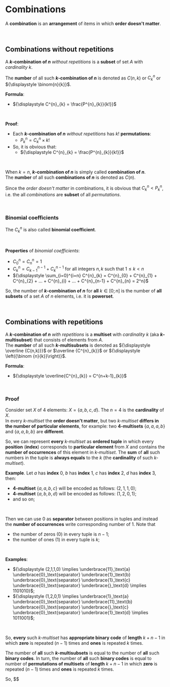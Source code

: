# Combinations
A **combination** is an **arrangement** of items in which **order doesn't matter**.<br>

<br>

## Combinations without repetitions
A **$k$-combination of $n$** *without repetitions* is a **subset** of set $A$ with *cardinality* $k$.<br>

The **number** of all such **$k$-combination of $n$** is denoted as $`{\displaystyle C(n,k)}`$ or $`{\displaystyle C^{n}_{k}}`$ or $`{\displaystyle \binom{n}{k}}`$.<br>

**Formula**:
- $`{\displaystyle C^{n}_{k} = \frac{P^{n}_{k}}{k!}}`$

<br>

**Proof**:<br>
- Each **$k$-combination of $n$** *without repetitions* has $k!$ **permutations**:
  - $`P^{n}_{k} = C^{n}_{k} \times k!`$
- So, it is obvious that:
  - $`{\displaystyle C^{n}_{k} = \frac{P^{n}_{k}}{k!}}`$

<br>

When $k = n$, **$k$-combination of $n$** is simply called **combination of $n$**.<br>
The **number** of all such **combinations of $n$** is denoted as $C(n)$.<br>

Since the *order doesn't matter* in combinations, it is obvious that $`C^{n}_{k} < P^{n}_{k}`$, i.e. the all *combinations* are **subset** of all *permutations*.<br>

<br>

### Binomial coefficients
The $`{\displaystyle C^{n}_{k}}`$ is also called **binomial coefficient**.<br>

<br>

**Properties** of *binomial coefficients*:
- $`{\displaystyle C^{n}_{0} = C^{n}_{n}=1}`$
- $`{\displaystyle C^{n}_{k}=C^{n-1}_{k-1}+C^{n-1}_{k}}`$ for all integers $`{\displaystyle n,k}`$ such that $`{\displaystyle 1 \leq k \lt n}`$
- $`{\displaystyle \sum_{i=0}^{i=n} C^{n}_{k} = C^{n}_{0} + C^{n}_{1} + C^{n}_{2} + ... + C^{n}_{i} + ... + C^{n}_{n-1} + C^{n}_{n} = 2^n}`$

So, the number of **$k$-combination of $n$** for **all** $k∈[0;n]$ is the number of **all subsets** of a set $A$ of $n$ elements, i.e. it is **powerset**.<br>

<br>

## Combinations with repetitions
A **$k$-combination of $n$** *with repetitions* is a **multiset** with *cardinality* $k$ (aka **$k$-multisubset**) that consists of elements from $A$.<br>
The **number** of all such **$k$-multisubsets** is denoted as $`{\displaystyle \overline {C(n,k)}}`$ or $`\overline {C^{n}_{k}}`$ or $`{\displaystyle \left({\binom {n}{k}}\right)}`$.<br>

**Formula**:
- $`{\displaystyle \overline{C^{n}_{k}} = C^{n+k-1}_{k}}`$

<br>

### Proof
Consider set $X$ of $4$ elements: $X = \{a,b,c,d\}$. The $n=4$ is the **cardinality** of $X$.<br>
In every *k-multiset* the **order doesn't matter**, but two *k-multiset* **differs in the number of particular elements**, for example: two **4-multisets** $\{a,a,a,b\}$ and $\{a,a,b,b\}$ are **different**.<br>

So, we can represent **every** *k-multiset* as **ordered tuple** in which every **position** (**index**) corresponds to **particular element** from $X$ and contains the **number of occurrences** of this element in *k-multiset*. The **sum** of **all** such numbers in the tuple is **always equals** to the $k$ (the **cardinality** of such *k-multiset*).

**Example**. Let $a$ has **index** $0$, $b$ has **index** $1$, $c$ has **index** $2$, $d$ has **index** $3$, then:
- **4-multiset** $\{a,a,b,c\}$ will be encoded as follows: $(2,1,1,0)$;
- **4-multiset** $\{a,b,b,d\}$ will be encoded as follows: $(1,2,0,1)$;
- and so on;

<br>

Then we can use $0$ as **separator** between positions in tuples and instead the **number of occurrences** write corresponding number of $1$. Note that
- the number of zeros ($0$) in every tuple is $n-1$;
- the number of ones ($1$) in every tuple is $k$;

<br>

**Examples**:
- $`{\displaystyle (2,1,1,0) \implies \underbrace{11}_\text{a} \underbrace{0}_\text{separator} \underbrace{1}_\text{b} \underbrace{0}_\text{separator} \underbrace{1}_\text{c} \underbrace{0}_\text{separator} \underbrace{}_\text{d} \implies 1101010}`$;
- $`{\displaystyle (1,2,0,1) \implies \underbrace{1}_\text{a} \underbrace{0}_\text{separator} \underbrace{11}_\text{b} \underbrace{0}_\text{separator} \underbrace{}_\text{c} \underbrace{0}_\text{separator} \underbrace{1}_\text{d} \implies 1011001}`$;

<br>

So, **every** such *k-multiset* has **appropriate binary code** of **length** $k+n-1$ in which **zero** is repeated $(n-1)$ times and **ones** is repeated $k$ times.<br>

The number of **all** such **$k$-multisubsets** is equal to the number of **all** such **binary codes**. In turn, the number of **all** such **binary codes** is equal to number of  **permutations of multisets** of **length** $k+n-1$ in which **zero** is repeated $(n-1)$ times and **ones** is repeated $k$ times.<br>

So,
$$